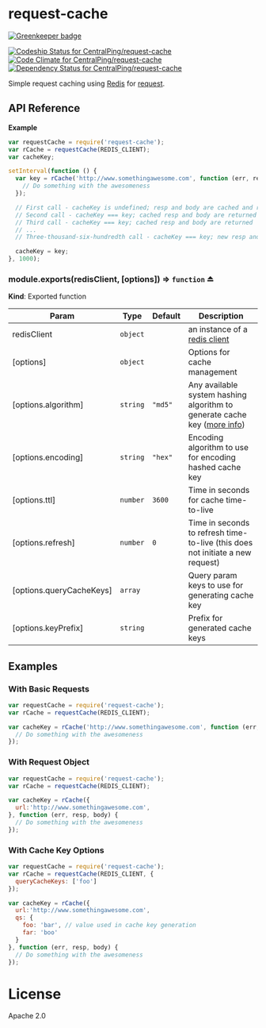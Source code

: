 request-cache
====================

[![Greenkeeper badge](https://badges.greenkeeper.io/CentralPing/request-cache.svg)](https://greenkeeper.io/)

[ ![Codeship Status for CentralPing/request-cache](https://codeship.com/projects/f8e35830-b7ae-0132-1e43-1e8b2f627676/status)](https://codeship.com/projects/71302)
[ ![Code Climate for CentralPing/request-cache](https://codeclimate.com/github/CentralPing/request-cache/badges/gpa.svg)](https://codeclimate.com/github/CentralPing/request-cache)
[ ![Dependency Status for CentralPing/request-cache](https://david-dm.org/CentralPing/request-cache.svg)](https://david-dm.org/CentralPing/request-cache)

Simple request caching using [Redis](https://github.com/mranney/node_redis) for [request](https://github.com/request/request).

## API Reference
**Example**  
```js
var requestCache = require('request-cache');
var rCache = requestCache(REDIS_CLIENT);
var cacheKey;

setInterval(function () {
  var key = rCache('http://www.somethingawesome.com', function (err, resp, body) {
    // Do something with the awesomeness
  });

  // First call - cacheKey is undefined; resp and body are cached and returned
  // Second call - cacheKey === key; cached resp and body are returned
  // Third call - cacheKey === key; cached resp and body are returned
  // ...
  // Three-thousand-six-hundredth call - cacheKey === key; new resp and body are cached returned

  cacheKey = key;
}, 1000);
```
<a name="exp_module_request-cache--module.exports"></a>
### module.exports(redisClient, [options]) ⇒ <code>function</code> ⏏
**Kind**: Exported function  

| Param | Type | Default | Description |
| --- | --- | --- | --- |
| redisClient | <code>object</code> |  | an instance of a [redis client](https://github.com/mranney/node_redis) |
| [options] | <code>object</code> |  | Options for cache management |
| [options.algorithm] | <code>string</code> | <code>&quot;md5&quot;</code> | Any available system hashing algorithm to generate cache key ([more info](https://nodejs.org/api/crypto.html#crypto_crypto_createhash_algorithm)) |
| [options.encoding] | <code>string</code> | <code>&quot;hex&quot;</code> | Encoding algorithm to use for encoding hashed cache key |
| [options.ttl] | <code>number</code> | <code>3600</code> | Time in seconds for cache time-to-live |
| [options.refresh] | <code>number</code> | <code>0</code> | Time in seconds to refresh time-to-live (this does not initiate a new request) |
| [options.queryCacheKeys] | <code>array</code> |  | Query param keys to use for generating cache key |
| [options.keyPrefix] | <code>string</code> |  | Prefix for generated cache keys |


## Examples

### With Basic Requests
```js
var requestCache = require('request-cache');
var rCache = requestCache(REDIS_CLIENT);

var cacheKey = rCache('http://www.somethingawesome.com', function (err, resp, body) {
  // Do something with the awesomeness
});
```

### With Request Object
```js
var requestCache = require('request-cache');
var rCache = requestCache(REDIS_CLIENT);

var cacheKey = rCache({
  url:'http://www.somethingawesome.com',
}, function (err, resp, body) {
  // Do something with the awesomeness
});
```

### With Cache Key Options
```js
var requestCache = require('request-cache');
var rCache = requestCache(REDIS_CLIENT, {
  queryCacheKeys: ['foo']
});

var cacheKey = rCache({
  url:'http://www.somethingawesome.com',
  qs: {
    foo: 'bar', // value used in cache key generation
    far: 'boo'
  }
}, function (err, resp, body) {
  // Do something with the awesomeness
});
```

# License

Apache 2.0

